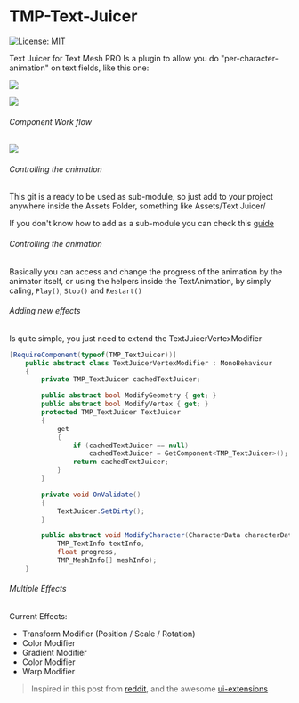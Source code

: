 # TMP-Text-Juicer
[![License: MIT](https://img.shields.io/badge/License-MIT-brightgreen.svg)](https://github.com/badawe/TMP-Text-Juicer/blob/develop/LICENSE)

Text Juicer for Text Mesh PRO
Is a plugin to allow you do "per-character-animation" on text fields, like this one:

![](https://github.com/badawe/TMP-Text-Juicer/blob/develop/ReadmeAssets/example-1.gif?raw=true)

![](https://github.com/badawe/TMP-Text-Juicer/blob/develop/ReadmeAssets/example-2.gif?raw=true)

###### Component Work flow
![](https://github.com/badawe/TMP-Text-Juicer/blob/develop/ReadmeAssets/text-juicer-component.gif?raw=true)

###### Controlling the animation
This git is a ready to be used as sub-module, so just add to your project anywhere inside the Assets Folder, something like Assets/Text Juicer/

If you don't know how to add as a sub-module you can check this [guide](https://blog.sourcetreeapp.com/2012/02/01/using-submodules-and-subrepositories/)

###### Controlling the animation
Basically you can access and change the progress of the animation by the animator itself, or using the helpers inside the TextAnimation, by simply caling, `Play()`, `Stop()` and `Restart()`

###### Adding new effects
Is quite simple, you just need to extend the TextJuicerVertexModifier

```csharp
[RequireComponent(typeof(TMP_TextJuicer))]
    public abstract class TextJuicerVertexModifier : MonoBehaviour
    {
        private TMP_TextJuicer cachedTextJuicer;

        public abstract bool ModifyGeometry { get; }
        public abstract bool ModifyVertex { get; }
        protected TMP_TextJuicer TextJuicer
        {
            get
            {
                if (cachedTextJuicer == null)
                    cachedTextJuicer = GetComponent<TMP_TextJuicer>();
                return cachedTextJuicer;
            }
        }

        private void OnValidate()
        {
            TextJuicer.SetDirty();
        }

        public abstract void ModifyCharacter(CharacterData characterData, TMP_Text textComponent,
            TMP_TextInfo textInfo,
            float progress,
            TMP_MeshInfo[] meshInfo);
    }
```


###### Multiple Effects
Current Effects:
- Transform Modifier (Position / Scale / Rotation)
- Color Modifier
- Gradient Modifier
- Color Modifier
- Warp Modifier





> Inspired in this post from [reddit]( https://www.reddit.com/r/Unity3D/comments/3tzwb9/percharacter_text_animations_with_unity_ui/), and the awesome [ui-extensions](https://bitbucket.org/ddreaper/unity-ui-extensions)


